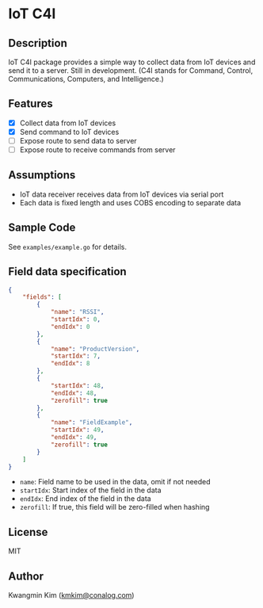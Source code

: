 # IoT C4I

## Description

IoT C4I package provides a simple way to collect data from IoT devices and send it to a server. Still in development. (C4I stands for Command, Control, Communications, Computers, and Intelligence.)

## Features

- [x] Collect data from IoT devices
- [x] Send command to IoT devices
- [ ] Expose route to send data to server
- [ ] Expose route to receive commands from server

## Assumptions

- IoT data receiver receives data from IoT devices via serial port
- Each data is fixed length and uses COBS encoding to separate data

## Sample Code

See `examples/example.go` for details.

## Field data specification

```json
{
    "fields": [
        {
            "name": "RSSI",
            "startIdx": 0,
            "endIdx": 0
        },
        {
            "name": "ProductVersion",
            "startIdx": 7,
            "endIdx": 8
        },
        {
            "startIdx": 48,
            "endIdx": 48,
            "zerofill": true  
        },
        {
            "name": "FieldExample",
            "startIdx": 49,
            "endIdx": 49,
            "zerofill": true
        }
    ]
}
```

- `name`: Field name to be used in the data, omit if not needed
- `startIdx`: Start index of the field in the data
- `endIdx`: End index of the field in the data
- `zerofill`: If true, this field will be zero-filled when hashing

## License

MIT

## Author

Kwangmin Kim (kmkim@conalog.com)